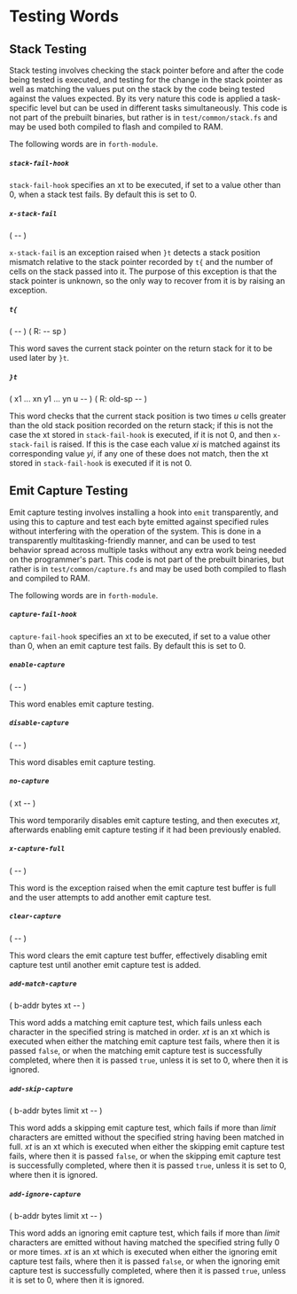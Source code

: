 # Testing Words

## Stack Testing

Stack testing involves checking the stack pointer before and after the code being tested is executed, and testing for the change in the stack pointer as well as matching the values put on the stack by the code being tested against the values expected. By its very nature this code is applied a task-specific level but can be used in different tasks simultaneously. This code is not part of the prebuilt binaries, but rather is in `test/common/stack.fs` and may be used both compiled to flash and compiled to RAM.

The following words are in `forth-module`.

##### `stack-fail-hook`

`stack-fail-hook` specifies an xt to be executed, if set to a value other than 0, when a stack test fails. By default this is set to 0.

##### `x-stack-fail`
( -- )

`x-stack-fail` is an exception raised when `}t` detects a stack position mismatch relative to the stack pointer recorded by `t{` and the number of cells on the stack passed into it. The purpose of this exception is that the stack pointer is unknown, so the only way to recover from it is by raising an exception.

##### `t{`
( -- ) ( R: -- sp )

This word saves the current stack pointer on the return stack for it to be used later by `}t`.

##### `}t`
( x1 ... xn y1 ... yn u -- ) ( R: old-sp -- )

This word checks that the current stack position is two times *u* cells greater than the old stack position recorded on the return stack; if this is not the case the xt stored in `stack-fail-hook` is executed, if it is not 0, and then `x-stack-fail` is raised. If this is the case each value *xi* is matched against its corresponding value *yi*, if any one of these does not match, then the xt stored in `stack-fail-hook` is executed if it is not 0.

## Emit Capture Testing

Emit capture testing involves installing a hook into `emit` transparently, and using this to capture and test each byte emitted against specified rules without interfering with the operation of the system. This is done in a transparently multitasking-friendly manner, and can be used to test behavior spread across multiple tasks without any extra work being needed on the programmer's part. This code is not part of the prebuilt binaries, but rather is in `test/common/capture.fs` and may be used both compiled to flash and compiled to RAM.

The following words are in `forth-module`.

##### `capture-fail-hook`

`capture-fail-hook` specifies an xt to be executed, if set to a value other than 0, when an emit capture test fails. By default this is set to 0.

##### `enable-capture`
( -- )

This word enables emit capture testing.

##### `disable-capture`
( -- )

This word disables emit capture testing.

##### `no-capture`
( xt -- )

This word temporarily disables emit capture testing, and then executes *xt*, afterwards enabling emit capture testing if it had been previously enabled.

##### `x-capture-full`
( -- )

This word is the exception raised when the emit capture test buffer is full and the user attempts to add another emit capture test.

##### `clear-capture`
( -- )

This word clears the emit capture test buffer, effectively disabling emit capture test until another emit capture test is added.

##### `add-match-capture`
( b-addr bytes xt -- )

This word adds a matching emit capture test, which fails unless each character in the specified string is matched in order. *xt* is an xt which is executed when either the matching emit capture test fails, where then it is passed `false`, or when the matching emit capture test is successfully completed, where then it is passed `true`, unless it is set to 0, where then it is ignored.

##### `add-skip-capture`
( b-addr bytes limit xt -- )

This word adds a skipping emit capture test, which fails if more than *limit* characters are emitted without the specified string having been matched in full. *xt* is an xt which is executed when either the skipping emit capture test fails, where then it is passed `false`, or when the skipping emit capture test is successfully completed, where then it is passed `true`, unless it is set to 0, where then it is ignored.

##### `add-ignore-capture`
( b-addr bytes limit xt -- )

This word adds an ignoring emit capture test, which fails if more than *limit* characters are emitted without having matched the specified string fully 0 or more times. *xt* is an xt which is executed when either the ignoring emit capture test fails, where then it is passed `false`, or when the ignoring emit capture test is successfully completed, where then it is passed `true`, unless it is set to 0, where then it is ignored.
